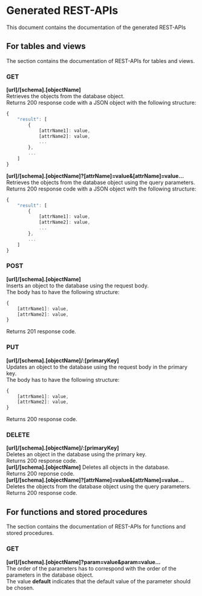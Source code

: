 # Generated REST-APIs
This document contains the documentation of the generated REST-APIs

## For tables and views
The section contains the documentation of REST-APIs for tables and views.

### GET 
**[url]/[schema].[objectName]**<br />
Retrieves the objects from the database object.<br />
Returns 200 response code with a JSON object with the following structure:
```javascript
{
    "result": [
        {
            [attrName1]: value,
            [attrName2]: value,
            ...
        },
        ...
    ]
}
```

**[url]/[schema].[objectName]?[attrName]=value&[attrName]=value...**<br />
Retrieves the objects from the database object using the query parameters.<br />
Returns 200 response code with a JSON object with the following structure:
```javascript
{
    "result": [
        {
            [attrName1]: value,
            [attrName2]: value,
            ...
        },
        ...
    ]
}
```
### POST
**[url]/[schema].[objectName]**<br />
Inserts an object to the database using the request body.<br />
The body has to have the following structure:<br />
```javascript
{
    [attrName1]: value,
    [attrName2]: value,
}
```
Returns 201 response code.

### PUT
**[url]/[schema].[objectName]/:[primaryKey]**<br />
Updates an object to the database using the request body in the primary key.<br />
The body has to have the following structure:<br />
```javascript
{
    [attrName1]: value,
    [attrName2]: value,
}
```
Returns 200 response code.

### DELETE
**[url]/[schema].[objectName]/:[primaryKey]**<br />
Deletes an object in the database using the primary key.<br />
Returns 200 response code.<br />
**[url]/[schema].[objectName]**
Deletes all objects in the database. <br />
Returns 200 reponse code.<br />
**[url]/[schema].[objectName]?[attrName]=value&[attrName]=value...**<br />
Deletes the objects from the database object using the query parameters.<br />
Returns 200 response code.

## For functions and stored procedures
The section contains the documentation of REST-APIs for functions and stored procedures.

### GET 
**[url]/[schema].[objectName]?param=value&param=value...**<br />
The order of the parameters has to correspond with the order of the parameters in the database object.<br />
The value **default** indicates that the default value of the parameter should be chosen.